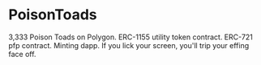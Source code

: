 # PoisonToads
3,333 Poison Toads on Polygon.  ERC-1155 utility token contract.  ERC-721 pfp contract.  Minting dapp.  If you lick your screen, you'll trip your effing face off.
